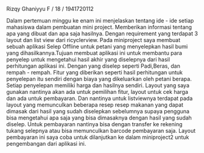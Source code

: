 Rizqy Ghaniyyu F / 18 / 1941720112

Dalam pertemuan minggu ke enam ini menjelaskan tentang ide - ide setiap mahasiswa dalam pembuatan mini project. Memberikan informasi tentang apa yang dibuat dan apa saja hasilnya. Dengan requirement yang terdapat 3 layout dan list view dari ricyclerview. Pada miniproject saya membuat sebuah aplikasi Selep Offline untuk petani yang menyelepkan hasil bumi yang dihasilkannya.Tujuan membuat aplikasi ini untuk membantu para penyelep untuk mengetahui hasil akhir yang diselepnya dari hasil perhitungan aplikasi ini. Dengan yang diselep seperti Padi,Beras, dan rempah - rempah. Fitur yang diberikan seperti hasil perhitungan untuk penyelepan itu sendiri dengan biaya yang dikeluarkan oleh petani berapa. Setiap penyelepan memiliki harga dan hasilnya sendiri. Layout yang saya gunakan nantinya akan ada untuk pemilihan fitur, layout untuk cek harga dan ada untuk pembayaran. Dan nantinya untuk listviewnya terdapat pada layout yang memunculkan beberapa resep resep makanan yang dapat dimasak dari hasil yang sudah diselepkan sebelumnya supaya pengguna bisa mengetahui apa saja yang bisa dimasaknya dengan hasil yang sudah diselep. Untuk pembayaran nantinya bisa dengan transfer ke rekening tukang selepnya atau bisa memunculkan barcode pembayaran saja. Layout pembayaran ini saya coba untuk dilanjutkan ke dalam miniproject2 untuk pengembangan dari aplikasi ini.